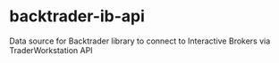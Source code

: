 # backtrader-ib-api
Data source for Backtrader library to connect to Interactive Brokers via TraderWorkstation API
